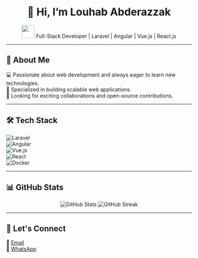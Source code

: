 
<h1 align="center">👋 Hi, I’m Louhab Abderazzak</h1>

<p align="center">
  <img src="https://media.giphy.com/media/hvRJCLFzcasrR4ia7z/giphy.gif" width="35">
  Full-Stack Developer | Laravel | Angular | Vue.js | React.js
</p>

---

## 🚀 About Me  
💻 Passionate about web development and always eager to learn new technologies.  
🔧 Specialized in building scalable web applications.  
🎯 Looking for exciting collaborations and open-source contributions.  

---

## 🛠 Tech Stack  
![Laravel](https://img.shields.io/badge/Laravel-%23FF2D20.svg?style=for-the-badge&logo=laravel&logoColor=white)  
![Angular](https://img.shields.io/badge/Angular-%23DD0031.svg?style=for-the-badge&logo=angular&logoColor=white)  
![Vue.js](https://img.shields.io/badge/Vue.js-%2335495e.svg?style=for-the-badge&logo=vue.js&logoColor=4FC08D)  
![React](https://img.shields.io/badge/React-%2320232a.svg?style=for-the-badge&logo=react&logoColor=%2361DAFB)  
![Docker](https://img.shields.io/badge/Docker-%230db7ed.svg?style=for-the-badge&logo=docker&logoColor=white)  

---

## 📊 GitHub Stats  
<p align="center">
  <img src="https://github-readme-stats.vercel.app/api?username=louhab&show_icons=true&theme=radical" alt="GitHub Stats">
  <img src="https://github-readme-streak-stats.herokuapp.com/?user=louhab&theme=radical" alt="GitHub Streak">
</p>

---

## 🤝 Let's Connect  
📧 [Email](mailto:louhab.abderazzak.pro@gmail.com)  
📱 [WhatsApp](https://wa.me/212769828784)  
